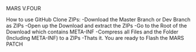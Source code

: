 MARS V.FOUR

How to use GitHub Clone ZIPs:
-Download the Master Branch or Dev Branch as ZIPs
-Open up the Download and extract the ZIPs
-Go to the Root of the Download which contains META-INF
-Compress all Files and the Folder (Including META-INF) to a ZIPs
-Thats it. You are ready to Flash the MARS PATCH
